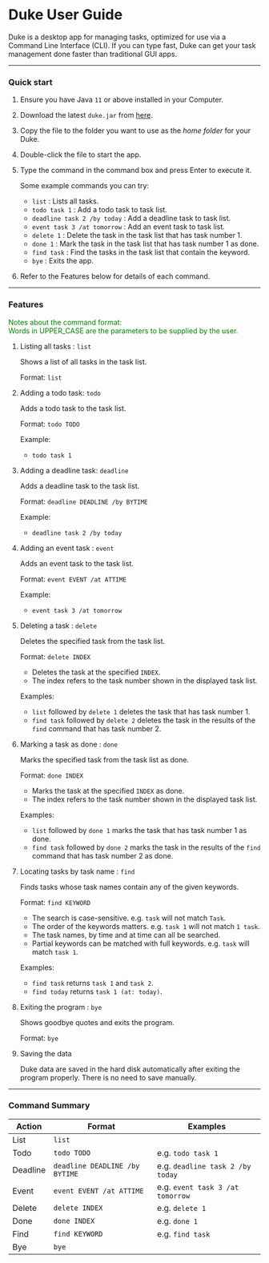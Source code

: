 # Duke User Guide

Duke is a desktop app for managing tasks, optimized for use via a Command Line Interface (CLI).
If you can type fast, Duke can get your task management done faster than traditional GUI apps.

__________________________

### Quick start
1. Ensure you have Java `11` or above installed in your Computer.


2. Download the latest `duke.jar` from [here](https://github.com/Tyuanyuan/ip/releases).


3. Copy the file to the folder you want to use as the *home folder* for your Duke.


4. Double-click the file to start the app. 


5. Type the command in the command box and press Enter to execute it.

   Some example commands you can try:
    * `list` : Lists all tasks.
    * `todo task 1` : Add a todo task to task list.
    * `deadline task 2 /by today` : Add a deadline task to task list.
    * `event task 3 /at tomorrow` : Add an event task to task list.
    * `delete 1` : Delete the task in the task list that has task number 1.
    * `done 1` : Mark the task in the task list that has task number 1 as done.
    * `find task` : Find the tasks in the task list that contain the keyword.
    * `bye` : Exits the app.


6. Refer to the Features below for details of each command.

__________________________

### Features

<span style="color:green">
Notes about the command format: <br>
Words in UPPER_CASE are the parameters to be supplied by the user. 
</span>

1. Listing all tasks : `list`

   Shows a list of all tasks in the task list.

   Format: `list`


2. Adding a todo task: `todo`

   Adds a todo task to the task list.

   Format: `todo TODO`

   Example:

    * `todo task 1`


3. Adding a deadline task: `deadline`

   Adds a deadline task to the task list.

   Format: `deadline DEADLINE /by BYTIME`

   Example:

    * `deadline task 2 /by today`


4. Adding an event task : `event`

   Adds an event task to the task list.

   Format: `event EVENT /at ATTIME`

   Example:

    * `event task 3 /at tomorrow`


5. Deleting a task : `delete`

   Deletes the specified task from the task list.

   Format: `delete INDEX`

    * Deletes the task at the specified `INDEX`.
    * The index refers to the task number shown in the displayed task list.

   Examples:

    * `list` followed by `delete 1` deletes the task that has task number 1.
    * `find task` followed by `delete 2` deletes the task in the results of the `find` command that has task number 2.


6. Marking a task as done : `done`

   Marks the specified task from the task list as done.

   Format: `done INDEX`

    * Marks the task at the specified `INDEX` as done.
    * The index refers to the task number shown in the displayed task list.

   Examples:

    * `list` followed by `done 1` marks the task that has task number 1 as done.
    * `find task` followed by `done 2` marks the task in the results of the `find` command that has task number 2 as done.


7. Locating tasks by task name : `find`

   Finds tasks whose task names contain any of the given keywords.

   Format: `find KEYWORD`

    * The search is case-sensitive. e.g. `task` will not match `Task`.
    * The order of the keywords matters. e.g. `task 1` will not match `1 task`.
    * The task names, by time and at time can all be searched.
    * Partial keywords can be matched with full keywords. e.g. `task` will match `task 1`.

   Examples:

    * `find task` returns `task 1` and `task 2`.
    * `find today` returns `task 1 (at: today)`.


8. Exiting the program : `bye`

   Shows goodbye quotes and exits the program.

   Format: `bye`


9. Saving the data

   Duke data are saved in the hard disk automatically after exiting the program properly. There is no need to save manually.

__________________________

### Command Summary
Action | Format | Examples
------------ | ------------- | -------------
List | `list` | 
Todo | `todo TODO` | e.g. `todo task 1`
Deadline | `deadline DEADLINE /by BYTIME` | e.g. `deadline task 2 /by today`
Event | `event EVENT /at ATTIME` | e.g. `event task 3 /at tomorrow`
Delete | `delete INDEX` | e.g. `delete 1`
Done | `done INDEX` | e.g. `done 1`
Find | `find KEYWORD` | e.g. `find task`
Bye | `bye` | 
